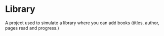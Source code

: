 # Library

A project used to simulate a library where you can add books (titles, author, pages read and progress.)
